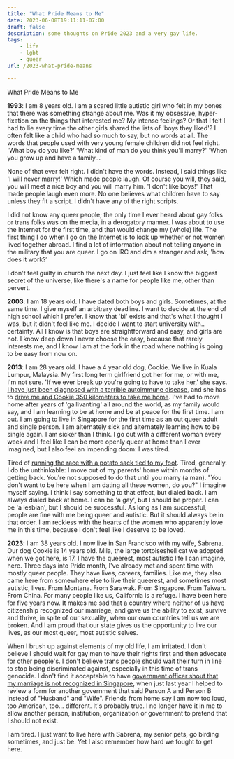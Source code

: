 ```yaml
---
title: "What Pride Means to Me"
date: 2023-06-08T19:11:11-07:00
draft: false 
description: some thoughts on Pride 2023 and a very gay life.
tags: 
    - life
    - lgbt
    - queer
url: /2023-what-pride-means

---
```

What Pride Means to Me

**1993**: I am 8 years old. I am a scared little autistic girl who felt in my bones that there was something strange about me. Was it my obsessive, hyper-fixation on the things that interested me? My intense feelings? Or that I felt I had to lie every time the other girls shared the lists of 'boys they liked'? I often felt like a child who had so much to say, but no words at all. The words that people used with very young female children did not feel right. 'What boy do you like?' 'What kind of man do you think you'll marry?' 'When you grow up and have a family...' 

None of that ever felt right. I didn't have the words. Instead, I said things like 'I will never marry!' Which made people laugh. Of course you will, they said, you will meet a nice boy and you will marry him. 'I don't like boys!' That made people laugh even more. No one believes what children have to say unless they fit a script. I didn't have any of the right scripts.

I did not know any queer people; the only time I ever heard about gay folks or trans folks was on the media, in a derogatory manner. I was about to use the Internet for the first time, and that would change my (whole) life. The first thing I do when I go on the Internet is to look up whether or not women lived together abroad. I find a lot of information about not telling anyone in the military that you are queer. I go on IRC and dm a stranger and ask, 'how does it work?' 

I don't feel guilty in church the next day. I just feel like I know the biggest secret of the universe, like there's a name for people like me, other than pervert.

**2003**: I am 18 years old. I have dated both boys and girls. Sometimes, at the same time. I give myself an arbitrary deadline. I want to decide at the end of high school which I prefer. I know that 'bi' exists and that's what I thought I was, but it didn't feel like me. I decide I want to start university with.. certainty. All I know is that boys are straightforward and easy, and girls are not. I know deep down I never choose the easy, because that rarely interests me, and I know I am at the fork in the road where nothing is going to be easy from now on. 

**2013**: I am 28 years old. I have a 4 year old dog, Cookie. We live in Kuala Lumpur, Malaysia. My first long term girlfriend got her for me, or with me, I'm not sure. 'If we ever break up you're going to have to take her,' she says. [I have just been diagnosed with a terrible autoimmune disease](https://popagandhi.com/2013/11/living-with-graves/), and she has to [drive me and Cookie 350 kilometers to take me home](https://popagandhi.com/2012/11/left-leaving/). I've had to move home after years of 'gallivanting' all around the world, as my family would say, and I am learning to be at home and be at peace for the first time. I am out. I am going to live in Singapore for the first time as an out queer adult and single person. I am alternately sick and alternately learning how to be single again. I am sicker than I think. I go out with a different woman every week and I feel like I can be more openly queer at home than I ever imagined, but I also feel an impending doom: I was tired. 

Tired of [running the race with a potato sack tied to my foot](https://popagandhi.com/posts/2021-05-21-schrodingers-lesbian/). Tired, generally. I do the unthinkable: I move out of my parents' home within months of getting back. You're not supposed to do that until you marry (a man). "You don't want to be here when I am dating all these women, do you?" I imagine myself saying. I think I say something to that effect, but dialed back. I am always dialed back at home. I can be 'a gay', but I should be proper. I can be 'a lesbian', but I should be successful. As long as I am successful, people are fine with me being queer and autistic. But it should always be in that order. I am reckless with the hearts of the women who apparently love me in this time, because I don't feel like I deserve to be loved.

**2023**: I am 38 years old. I now live in San Francisco with my wife, Sabrena. Our dog Cookie is 14 years old. Mila, the large tortoiseshell cat we adopted when we got here, is 17. I have the queerest, most autistic life I can imagine, here. Three days into Pride month, I've already met and spent time with mostly queer people. They have lives, careers, families. Like me, they also came here from somewhere else to live their queerest, and sometimes most autistic, lives. From Montana. From Sarawak. From Singapore. From Taiwan. From China. For many people like us, California is a refuge. I have been here for five years now. It makes me sad that a country where neither of us have citizenship recognized our marriage, and gave us the ability to exist, survive and thrive, in spite of our sexuality, when our own countries tell us we are broken. And I am proud that our state gives us the opportunity to live our lives, as our most queer, most autistic selves. 

When I brush up against elements of my old life, I am irritated. I don't believe I should wait for gay men to have their rights first and then advocate for other people's. I don't believe trans people should wait their turn in line to stop being discriminated against, especially in this time of trans genocide. I don't find it acceptable to have [government officer shout that my marriage is not recognized in Singapore](https://popagandhi.com/posts/2021-05-21-schrodingers-lesbian/), when just last year I helped to review a form for another government that said Person A and Person B instead of "Husband" and "Wife". Friends from home say I am now too loud, too American, too... different. It's probably true. I no longer have it in me to allow another person, institution, organization or government to pretend that I should not exist. 

I am tired. I just want to live here with Sabrena, my senior pets, go birding sometimes, and just be. Yet I also remember how hard we fought to get here. 

